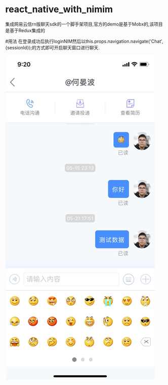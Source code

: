 # react_native_with_nimim
集成网易云信rn版聊天sdk的一个脚手架项目,官方的demo是基于Mobx的,该项目是基于Redux集成的

#用法
在登录成功后执行loginNIM然后以this.props.navigation.navigate('Chat', {sessionId});的方式即可开启聊天窗口进行聊天.

![image](./shot.png)
